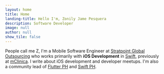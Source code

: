 ```yaml
---
layout: home
title: Home
landing-title: Hello I'm, Zonily Jame Pesquera
description: Software Developer
image: null
author: null
show_tile: false
---
```


People call me Z, I'm a Mobile Software Engineer at [Stratpoint Global Outsourcing](https://stratpoint.com/) who works primarily with **iOS Development** in [Swift](https://swift.org/), previously at [mClinica](https://mclinica.com/). I write about iOS development and developer meetups. I'm also a community lead of [Flutter PH](https://flutter.ph) and [Swift PH](https://swift.ph/). 